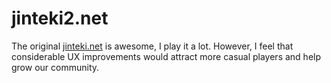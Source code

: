 # jinteki2.net

The original [jinteki.net](https://jinteki.net) is awesome, I play it a lot.
However, I feel that considerable UX improvements would attract more casual players and help grow our community.
